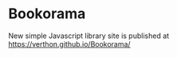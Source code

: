 # Bookorama
New simple Javascript library
site is published at https://verthon.github.io/Bookorama/
